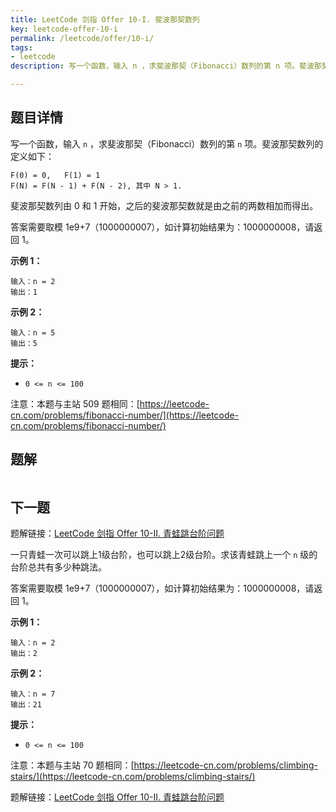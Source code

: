 ```yaml
---
title: LeetCode 剑指 Offer 10-I. 斐波那契数列
key: leetcode-offer-10-i
permalink: /leetcode/offer/10-i/
tags:
- leetcode
description: 写一个函数，输入 n ，求斐波那契（Fibonacci）数列的第 n 项。斐波那契数列的定义如下：斐波那契数列由 0 和 1 开始，之后的斐波那契数就是由之前的两数相加而得出。答案需要取模 1e9+7（1000000007），如计算初始结果为：1000000008，请返回 1。

---
```


## 题目详情

写一个函数，输入 `n` ，求斐波那契（Fibonacci）数列的第 `n` 项。斐波那契数列的定义如下：

```
F(0) = 0,   F(1) = 1
F(N) = F(N - 1) + F(N - 2), 其中 N > 1.
```

斐波那契数列由 0 和 1 开始，之后的斐波那契数就是由之前的两数相加而得出。

答案需要取模 1e9+7（1000000007），如计算初始结果为：1000000008，请返回 1。


**示例 1：**

```
输入：n = 2
输出：1
```

**示例 2：**

```
输入：n = 5
输出：5
```

**提示：**

- `0 <= n <= 100`

注意：本题与主站 509 题相同：[https://leetcode-cn.com/problems/fibonacci-number/](https://leetcode-cn.com/problems/fibonacci-number/)

<!--more-->

## 题解

```java

```

## 下一题

题解链接：[LeetCode 剑指 Offer 10-II. 青蛙跳台阶问题](/leetcode/offer/10-ii/)

一只青蛙一次可以跳上1级台阶，也可以跳上2级台阶。求该青蛙跳上一个 `n` 级的台阶总共有多少种跳法。

答案需要取模 1e9+7（1000000007），如计算初始结果为：1000000008，请返回 1。

**示例 1：**

```
输入：n = 2
输出：2
```

**示例 2：**

```
输入：n = 7
输出：21
```

**提示：**

- `0 <= n <= 100`

注意：本题与主站 70 题相同：[https://leetcode-cn.com/problems/climbing-stairs/](https://leetcode-cn.com/problems/climbing-stairs/)

题解链接：[LeetCode 剑指 Offer 10-II. 青蛙跳台阶问题](/leetcode/offer/10-ii/)